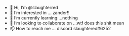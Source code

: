 - 👋 Hi, I’m @slaughterred
- 👀 I’m interested in ... zander‼
- 🌱 I’m currently learning ...nothing
- 💞️ I’m looking to collaborate on ...wtf does this shit mean
- 📫 How to reach me ... discord slaughtered#6252

<!---
slaughterred/slaughterred is a ✨ special ✨ repository because its `README.md` (this file) appears on your GitHub profile.
You can click the Preview link to take a look at your changes.
--->
